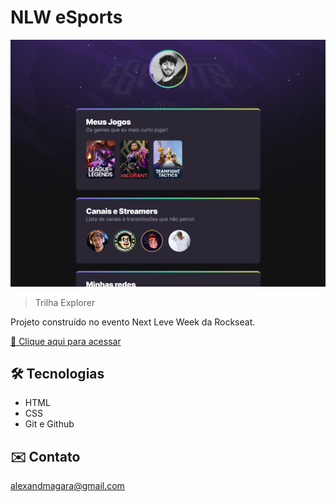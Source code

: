 # NLW eSports

![preview](./.github/preview.png)

> Trilha Explorer

Projeto construído no evento Next Leve Week da Rockseat.

[🔗 Clique aqui para acessar](https://alexandmag.github.io/nlw-esports)

## 🛠️ Tecnologias

- HTML
- CSS
- Git e Github

## ✉️ Contato

alexandmagara@gmail.com